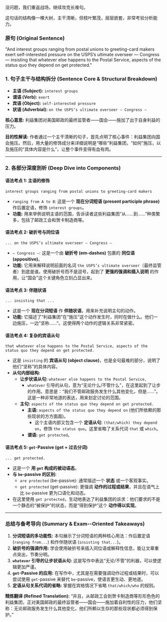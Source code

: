 没问题，我们重返战场，继续攻克长难句。

这句话的结构像一棵大树，主干清晰，但枝叶繁茂，层层嵌套，非常考验分析能力。

### **原句 (Original Sentence)**

"And interest groups ranging from postal unions to greeting-card makers exert self-interested pressure on the USPS’s ultimate overseer — Congress — insisting that whatever else happens to the Postal Service, aspects of the status quo they depend on get protected."

### **1. 句子主干与结构拆分 (Sentence Core & Structural Breakdown)**

- **主语 (Subject):** `interest groups`
- **谓语 (Verb):** `exert`
- **宾语 (Object):** `self-interested pressure`
- **状语 (Adverbial):** `on the USPS’s ultimate overseer — Congress —`

**核心意思:** 利益集团对美国邮政的最终监管者——国会——施加了出于自身利益的压力。

**目的性解读:** 作者通过一个主干清晰的句子，首先点明了核心事件：利益集团向国会施压。然后，用大量的修饰成分来详细说明是“哪些”利益集团，“如何”施压，以及施压的“具体内容是什么”，让整个事件变得有血有肉。

------

### **2. 各部分深度剖析 (Deep Dive into Components)**

#### **语法考点 1: 主语的修饰**

```
interest groups ranging from postal unions to greeting-card makers
```

- `ranging from A to B`: 这是一个 **现在分词短语 (present participle phrase)** 作后置定语，修饰 `interest groups`。
- **功能:** 用来举例说明主语的范围，告诉读者这些利益集团“从……到……”种类繁多，包括了邮政工会和贺卡制造商等。

#### **语法考点 2: 破折号与同位语**

```
... on the USPS’s ultimate overseer — Congress —
```

- `— Congress —`: 这是一个由 **破折号 (em-dashes)** 包裹的 **同位语 (appositive)**。
- **功能:** 它用来解释说明前面的名词 `the USPS’s ultimate overseer`（最终监管者）到底是谁。使用破折号而不是逗号，起到了 **更强的强调和插入说明** 的作用，让“国会”这个关键角色立刻凸显出来。

#### **语法考点 3: 伴随状语**

```
... insisting that ...
```

- 这是一个 **现在分词短语** 作 **伴随状语**，用来补充说明主句的动作。
- **功能:** 它描述了“利益集团”在“施压”这个动作发生时，同时在做什么。他们一边施压，一边“坚称……”。这使得两个动作的逻辑关系非常紧密。

#### **语法考点 4: 复杂的宾语从句**

```
that whatever else happens to the Postal Service, aspects of the status quo they depend on get protected.
```

- 这是 `insisting` 的 **宾语从句 (object clause)**，也是全句最难的部分，说明了他们“坚称”的具体内容。
- **从句内部结构:**
  - **让步状语从句:** `whatever else happens to the Postal Service,`
    - `whatever` 引导的从句，意为“无论什么/不管什么”，在这里起到了让步的作用。意思是：“我们不管邮政服务发生什么其他变化，但是……”。这是一种非常地道的表达，用来划定讨论的范围。
  - **主句:** `aspects of the status quo they depend on get protected.`
    - **主语:** `aspects of the status quo they depend on` (他们所依赖的那些现状的方方面面)。
      - 这个主语内部又包含一个 **定语从句**: `(that/which) they depend on`，修饰 `the status quo`。这里省略了关系代词 `that` 或 `which`。
    - **谓语:** `get protected`。

#### **语法考点 5: `get`-Passive (get + 过去分词)**

```
... get protected.
```

- 这是一个 **用 `get` 构成的被动语态**。
- **与 `be`-passive 的区别:**
  - `are protected` (be-passive): 通常描述一个 **状态** 或一个客观事实。
  - `get protected` (get-passive): 更强调 **动作的过程或结果**，并且在语气上比 `be`-passive 更为口语化和动态。
- 在这里使用 `get protected`，生动地表达了利益集团的诉求：他们要求的不是一个静态的“被保护”的状态，而是“得到保护”这个 **动作得以实现**。

------

### **总结与备考导向 (Summary & Exam--Oriented Takeaways)**

1. **分词短语的多功能性:** 本句展示了分词短语的两种核心用法：作后置定语 (`ranging from...`) 和作伴随状语 (`insisting that...`)。
2. **破折号的强调作用:** 学会使用破折号来插入同位语或解释性信息，能让文章重点突出，节奏分明。
3. **`whatever` 引导的让步状语从句:** 这是写作中表达“无论/不管”的利器，可以使逻辑更加严谨。
4. **`get`-Passive 的应用:** 在写作中，尤其是在需要强调动作过程或结果时，可以尝试使用 `get`-passive 来替代 `be`-passive，使语言更生动、更地道。
5. **定语从句关系代词的省略:** 掌握在宾格情况下省略 `that/which/who` 的规则。

**精炼翻译 (Refined Translation):** “并且，从邮政工会到贺卡制造商等形形色色的利益集团，正对美国邮政的最终监管者——国会——施加着自利性的压力，他们坚称：无论邮政服务发生什么其他变化，他们所赖以生存的那些现状都必须得到保护。”